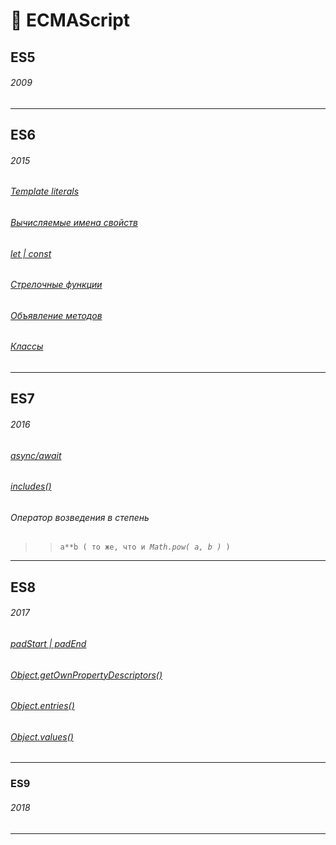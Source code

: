 # :open_file_folder: ECMAScript
## ES5
###### 2009
***
## ES6
###### 2015
###### [Template literals](Strings-methods#mortar_board-%D0%9F%D0%B5%D1%80%D0%B5%D0%BC%D0%B5%D0%BD%D0%BD%D1%8B%D0%B5-%D0%B2-%D0%BB%D0%B8%D1%82%D0%B5%D1%80%D0%B0%D0%BB%D0%B0%D1%85)
###### [Вычисляемые имена свойств](calculated-prop-names)
###### [let | const](let-const)
###### [Стрелочные функции](https://docs.google.com/forms/d/e/1FAIpQLScagd6KJZKArmU74hl913A3zLENlimFRciMcJ6nU63coxPT_Q/viewform)
###### [Объявление методов](short-form-of-method-declaration)
###### [Классы](Class)

***
## ES7
###### 2016
###### [async/await](async-await)
###### [includes()](Array-methods#9)
###### Оператор возведения в степень
>> `a**b ( то же, что и `_`Math.pow( a, b )`_` )`
***
## ES8
###### 2017

###### [padStart | padEnd](Strings-methods#mortar_board-padstart--padend)
###### [Object.getOwnPropertyDescriptors()](Object.getOwnPropertyDescriptors)
###### [Object.entries()](Object.entries)
###### [Object.values()](Object-static-props#mortar_board-objectvalues)

***
### ES9
###### 2018
***